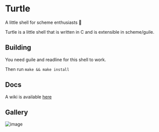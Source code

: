 # Turtle
A little shell for scheme enthusiasts 🐢 

Turtle is a little shell that is written in C and is extensible in scheme/guile.


## Building
You need guile and readline for this shell to work.

Then run `make && make install`

## Docs
A wiki is available [here](https://github.com/Abb1x/turtle/wiki)

## Gallery

![image](https://abbix.me/i/turtle.gif)

